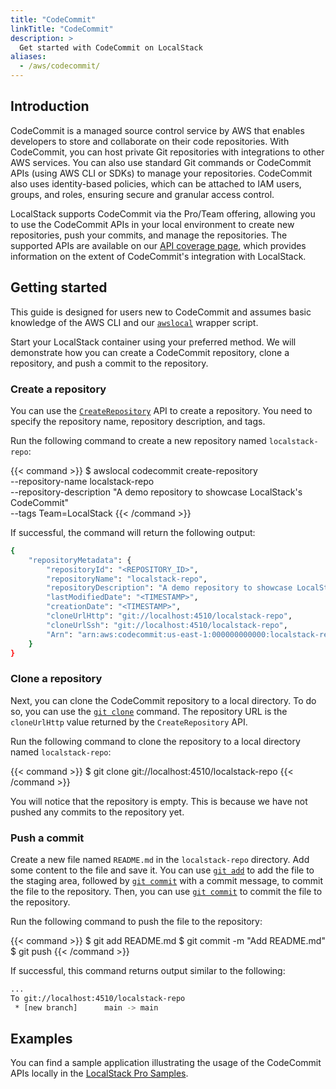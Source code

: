 ```yaml
---
title: "CodeCommit"
linkTitle: "CodeCommit"
description: >
  Get started with CodeCommit on LocalStack
aliases:
  - /aws/codecommit/
---
```


## Introduction

CodeCommit is a managed source control service by AWS that enables developers to store and collaborate on their code repositories. With CodeCommit, you can host private Git repositories with integrations to other AWS services. You can also use standard Git commands or CodeCommit APIs (using AWS CLI or SDKs) to manage your repositories. CodeCommit also uses identity-based policies, which can be attached to IAM users, groups, and roles, ensuring secure and granular access control.

LocalStack supports CodeCommit via the Pro/Team offering, allowing you to use the CodeCommit APIs in your local environment to create new repositories, push your commits, and manage the repositories. The supported APIs are available on our [API coverage page](https://docs.localstack.cloud/references/coverage/coverage_codecommit/), which provides information on the extent of CodeCommit's integration with LocalStack.

## Getting started

This guide is designed for users new to CodeCommit and assumes basic knowledge of the AWS CLI and our [`awslocal`](https://github.com/localstack/awscli-local) wrapper script.

Start your LocalStack container using your preferred method. We will demonstrate how you can create a CodeCommit repository, clone a repository, and push a commit to the repository.

### Create a repository

You can use the [`CreateRepository`](https://docs.aws.amazon.com/codecommit/latest/APIReference/API_CreateRepository.html) API to create a repository. You need to specify the repository name, repository description, and tags. 

Run the following command to create a new repository named `localstack-repo`:

{{< command >}}
$ awslocal codecommit create-repository \
    --repository-name localstack-repo \
    --repository-description "A demo repository to showcase LocalStack's CodeCommit" \
    --tags Team=LocalStack
{{< /command >}}

If successful, the command will return the following output:

```bash
{
    "repositoryMetadata": {
        "repositoryId": "<REPOSITORY_ID>",
        "repositoryName": "localstack-repo",
        "repositoryDescription": "A demo repository to showcase LocalStack's CodeCommit",
        "lastModifiedDate": "<TIMESTAMP>",
        "creationDate": "<TIMESTAMP>",
        "cloneUrlHttp": "git://localhost:4510/localstack-repo",
        "cloneUrlSsh": "git://localhost:4510/localstack-repo",
        "Arn": "arn:aws:codecommit:us-east-1:000000000000:localstack-repo"
    }
}
```

### Clone a repository

Next, you can clone the CodeCommit repository to a local directory. To do so, you can use the [`git clone`](https://git-scm.com/docs/git-clone) command. The repository URL is the `cloneUrlHttp` value returned by the `CreateRepository` API.

Run the following command to clone the repository to a local directory named `localstack-repo`:

{{< command >}}
$ git clone git://localhost:4510/localstack-repo
{{< /command >}}

You will notice that the repository is empty. This is because we have not pushed any commits to the repository yet.

### Push a commit

Create a new file named `README.md` in the `localstack-repo` directory. Add some content to the file and save it. You can use [`git add`](https://git-scm.com/docs/git-add) to add the file to the staging area, followed by [`git commit`](https://git-scm.com/docs/git-commit) with a commit message, to commit the file to the repository. Then, you can use [`git commit`](https://git-scm.com/docs/git-commit) to commit the file to the repository.

Run the following command to push the file to the repository:

{{< command >}}
$ git add README.md
$ git commit -m "Add README.md"
$ git push
{{< /command >}}

If successful, this command returns output similar to the following:

```bash
...
To git://localhost:4510/localstack-repo
 * [new branch]      main -> main
```

## Examples

You can find a sample application illustrating the usage of the CodeCommit APIs locally in the [LocalStack Pro Samples](https://github.com/localstack/localstack-pro-samples/tree/master/codecommit-git-repo).
